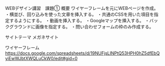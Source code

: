 WEBデザイン講習　課題①
概要
ワイヤーフレームを元にWEBページを作成。 ・横並び、回り込みを使った文章を挿入する。 ・共通のCSSを用いた項目を指定するようにする。 ・動画を挿入する。 ・Googleマップを挿入する。 ・バックグラウンドに画像を指定する。 ・問い合わせフォームの枠のみ作成する。

サイトテーマ
メガネサイト

ワイヤーフレーム
https://docs.google.com/spreadsheets/d/19NUFjsLINPtQ53HPH0hZ5dfEbQyiEwWJbtXWQLuCkW0/edit#gid=0
